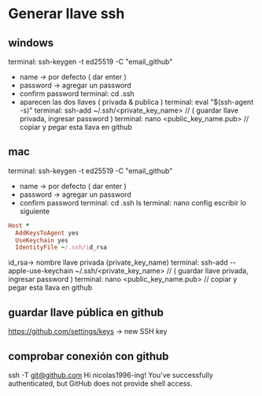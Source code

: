 # Generar llave ssh
## windows

terminal: ssh-keygen -t ed25519 -C "email_github"
- name -> por defecto ( dar enter )
- password -> agregar un password
- confirm password
terminal: cd .ssh
- aparecen las dos llaves ( privada & publica )
terminal: eval "$(ssh-agent -s)"
terminal: ssh-add ~/.ssh/<private_key_name> // ( guardar llave privada, ingresar password )
terminal: nano <public_key_name.pub> // copiar y pegar esta llava en github

## mac
terminal: ssh-keygen -t ed25519 -C "email_github"
- name -> por defecto ( dar enter )
- password -> agregar un password
- confirm password
terminal: cd .ssh
ls
terminal: nano config
escribir lo siguiente
```ruby
Host *
  AddKeysToAgent yes
  UseKeychain yes
  IdentityFile ~/.ssh/id_rsa
```
id_rsa-> nombre llave privada (private_key_name)
terminal: ssh-add --apple-use-keychain ~/.ssh/<private_key_name> // ( guardar llave privada, ingresar password )
terminal: nano <public_key_name.pub> // copiar y pegar esta llava en github

## guardar llave pública en github
https://github.com/settings/keys
-> new SSH key

## comprobar conexión con github
ssh -T git@github.com
Hi nicolas1996-ing! You've successfully authenticated, but GitHub does not provide shell access.
